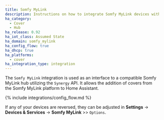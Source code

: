 ```yaml
---
title: Somfy MyLink
description: Instructions on how to integrate Somfy MyLink devices with Home Assistant.
ha_category:
  - Cover
  - Hub
ha_release: 0.92
ha_iot_class: Assumed State
ha_domain: somfy_mylink
ha_config_flow: true
ha_dhcp: true
ha_platforms:
  - cover
ha_integration_type: integration
---
```


The `Somfy MyLink` integration is used as an interface to a compatible Somfy MyLink hub utilizing the `Synergy` API. It allows the addition of covers from the Somfy MyLink platform to Home Assistant.

{% include integrations/config_flow.md %}

If any of your devices are reversed, they can be adjusted in **Settings** -> **Devices & Services** -> **Somfy MyLink** >> `Options`.
